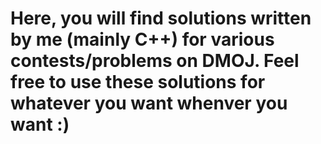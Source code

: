 # Here, you will find solutions written by me (mainly C++) for various contests/problems on DMOJ. Feel free to use these solutions for whatever you want whenver you want :)
